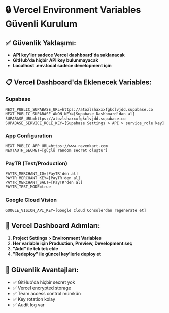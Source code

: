 # 🔒 Vercel Environment Variables Güvenli Kurulum

## ✅ Güvenlik Yaklaşımı:
- **API key'ler sadece Vercel dashboard'da saklanacak**
- **GitHub'da hiçbir API key bulunmayacak**  
- **Localhost .env.local sadece development için**

## 📋 Vercel Dashboard'da Eklenecek Variables:

### Supabase
```
NEXT_PUBLIC_SUPABASE_URL=https://atozlshaxxxfgkclvjdd.supabase.co
NEXT_PUBLIC_SUPABASE_ANON_KEY=[Supabase Dashboard'dan al]
SUPABASE_URL=https://atozlshaxxxfgkclvjdd.supabase.co  
SUPABASE_SERVICE_ROLE_KEY=[Supabase Settings > API > service_role key]
```

### App Configuration
```
NEXT_PUBLIC_APP_URL=https://www.ravenkart.com
NEXTAUTH_SECRET=[güçlü random secret oluştur]
```

### PayTR (Test/Production)
```
PAYTR_MERCHANT_ID=[PayTR'den al]
PAYTR_MERCHANT_KEY=[PayTR'den al]
PAYTR_MERCHANT_SALT=[PayTR'den al]
PAYTR_TEST_MODE=true
```

### Google Cloud Vision
```
GOOGLE_VISION_API_KEY=[Google Cloud Console'dan regenerate et]
```

## 🎯 Vercel Dashboard Adımları:
1. **Project Settings > Environment Variables**
2. **Her variable için Production, Preview, Development seç**
3. **"Add" ile tek tek ekle**
4. **"Redeploy" ile güncel key'lerle deploy et**

## 🔐 Güvenlik Avantajları:
- ✅ GitHub'da hiçbir secret yok
- ✅ Vercel encrypted storage
- ✅ Team access control mümkün
- ✅ Key rotation kolay
- ✅ Audit log var